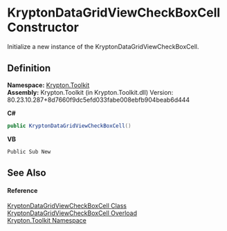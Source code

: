 # KryptonDataGridViewCheckBoxCell Constructor


Initialize a new instance of the KryptonDataGridViewCheckBoxCell.



## Definition
**Namespace:** <a href="79d2eac2-21f4-54ff-7552-b20c33c30600.md">Krypton.Toolkit</a>  
**Assembly:** Krypton.Toolkit (in Krypton.Toolkit.dll) Version: 80.23.10.287+8d7660f9dc5efd033fabe008ebfb904beab6d444

**C#**
``` C#
public KryptonDataGridViewCheckBoxCell()
```
**VB**
``` VB
Public Sub New
```



## See Also


#### Reference
<a href="9120db6f-25e6-e5fa-16e6-cf09ce95924d.md">KryptonDataGridViewCheckBoxCell Class</a>  
<a href="dc5228d3-05b1-9482-b231-1b6e02fa29b2.md">KryptonDataGridViewCheckBoxCell Overload</a>  
<a href="79d2eac2-21f4-54ff-7552-b20c33c30600.md">Krypton.Toolkit Namespace</a>  
